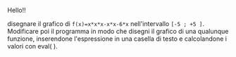 Hello!!

disegnare il grafico di `f(x)=x*x*x-x*x-6*x` nell'intervallo `[-5 ; +5 ]`. Modificare poi il programma in modo che disegni il grafico di una qualunque funzione, inserendone l'espressione in una casella di testo e calcolandone i valori con eval( ).